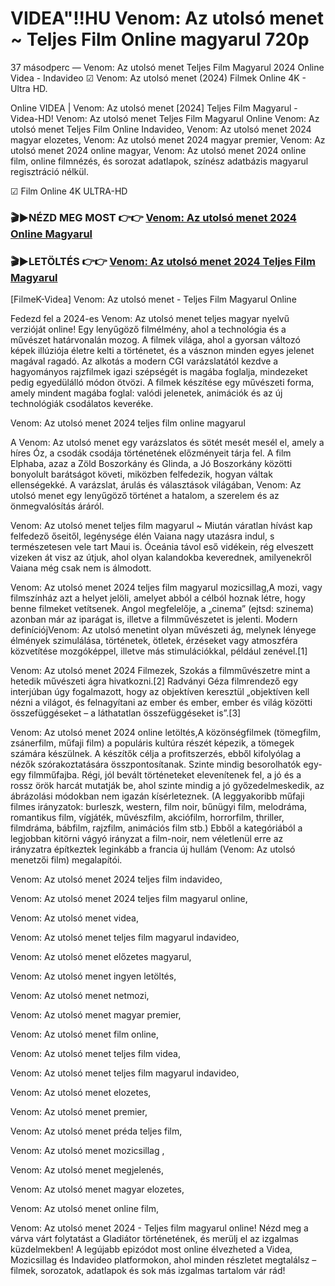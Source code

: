 # VIDEA"!!HU Venom: Az utolsó menet ~ Teljes Film Online magyarul 720p




37 másodperc — Venom: Az utolsó menet Teljes Film Magyarul 2024 Online Videa - Indavideo ☑ Venom: Az utolsó menet (2024) Filmek Online 4K - Ultra HD.

Online VIDEA | Venom: Az utolsó menet [2024] Teljes Film Magyarul - Videa-HD! Venom: Az utolsó menet Teljes Film Magyarul Online Venom: Az utolsó menet Teljes Film Online Indavideo, Venom: Az utolsó menet 2024 magyar elozetes, Venom: Az utolsó menet 2024 magyar premier, Venom: Az utolsó menet 2024 online magyar, Venom: Az utolsó menet 2024 online film, online filmnézés, és sorozat adatlapok, színész adatbázis magyarul regisztráció nélkül.

☑ Film Online 4K ULTRA-HD

### 🎬▶NÉZD MEG MOST 👉👉 [Venom: Az utolsó menet 2024 Online Magyarul](https://t.co/CkgM8gK0ll)

### 🎬▶LETÖLTÉS 👉👉 [Venom: Az utolsó menet 2024 Teljes Film Magyarul](https://t.co/CkgM8gK0ll)

[FilmeK-Videa] Venom: Az utolsó menet - Teljes Film Magyarul Online

Fedezd fel a 2024-es Venom: Az utolsó menet teljes magyar nyelvű verzióját online! Egy lenyűgöző filmélmény, ahol a technológia és a művészet határvonalán mozog. A filmek világa, ahol a gyorsan változó képek illúziója életre kelti a történetet, és a vásznon minden egyes jelenet magával ragadó. Az alkotás a modern CGI varázslatától kezdve a hagyományos rajzfilmek igazi szépségét is magába foglalja, mindezeket pedig egyedülálló módon ötvözi. A filmek készítése egy művészeti forma, amely mindent magába foglal: valódi jelenetek, animációk és az új technológiák csodálatos keveréke.

Venom: Az utolsó menet 2024 teljes film online magyarul

A Venom: Az utolsó menet egy varázslatos és sötét mesét mesél el, amely a híres Óz, a csodák csodája történetének előzményeit tárja fel. A film Elphaba, azaz a Zöld Boszorkány és Glinda, a Jó Boszorkány közötti bonyolult barátságot követi, miközben felfedezik, hogyan váltak ellenségekké. A varázslat, árulás és választások világában, Venom: Az utolsó menet egy lenyűgöző történet a hatalom, a szerelem és az önmegvalósítás áráról.

Venom: Az utolsó menet teljes film magyarul ~ Miután váratlan hívást kap felfedező őseitől, legénysége élén Vaiana nagy utazásra indul, s természetesen vele tart Maui is. Óceánia távol eső vidékein, rég elveszett vizeken át visz az útjuk, ahol olyan kalandokba keverednek, amilyenekről Vaiana még csak nem is álmodott.

Venom: Az utolsó menet 2024 teljes film magyarul mozicsillag,A mozi, vagy filmszínház azt a helyet jelöli, amelyet abból a célból hoznak létre, hogy benne filmeket vetítsenek. Angol megfelelője, a „cinema” (ejtsd: szinema) azonban már az iparágat is, illetve a filmművészetet is jelenti. Modern definíciójVenom: Az utolsó menetint olyan művészeti ág, melynek lényege élmények szimulálása, történetek, ötletek, érzéseket vagy atmoszféra közvetítése mozgóképpel, illetve más stimulációkkal, például zenével.[1]

Venom: Az utolsó menet 2024 Filmezek, Szokás a filmművészetre mint a hetedik művészeti ágra hivatkozni.[2] Radványi Géza filmrendező egy interjúban úgy fogalmazott, hogy az objektíven keresztül „objektíven kell nézni a világot, és felnagyítani az ember és ember, ember és világ közötti összefüggéseket – a láthatatlan összefüggéseket is”.[3]

Venom: Az utolsó menet 2024 online letöltés,A közönségfilmek (tömegfilm, zsánerfilm, műfaji film) a populáris kultúra részét képezik, a tömegek számára készülnek. A készítők célja a profitszerzés, ebből kifolyólag a nézők szórakoztatására összpontosítanak. Szinte mindig besorolhatók egy-egy filmműfajba. Régi, jól bevált történeteket elevenítenek fel, a jó és a rossz örök harcát mutatják be, ahol szinte mindig a jó győzedelmeskedik, az ábrázolási módokban nem igazán kísérleteznek. (A leggyakoribb műfaji filmes irányzatok: burleszk, western, film noir, bűnügyi film, melodráma, romantikus film, vígjáték, művészfilm, akciófilm, horrorfilm, thriller, filmdráma, bábfilm, rajzfilm, animációs film stb.) Ebből a kategóriából a legjobban kitörni vágyó irányzat a film-noir, nem véletlenül erre az irányzatra építkeztek leginkább a francia új hullám (Venom: Az utolsó menetzői film) megalapítói.

Venom: Az utolsó menet 2024 teljes film indavideo,

Venom: Az utolsó menet 2024 teljes film magyarul online,

Venom: Az utolsó menet videa,

Venom: Az utolsó menet teljes film magyarul indavideo,

Venom: Az utolsó menet előzetes magyarul,

Venom: Az utolsó menet ingyen letöltés,

Venom: Az utolsó menet netmozi,

Venom: Az utolsó menet magyar premier,

Venom: Az utolsó menet film online,

Venom: Az utolsó menet teljes film videa,

Venom: Az utolsó menet teljes film magyarul indavideo,

Venom: Az utolsó menet elozetes,

Venom: Az utolsó menet premier,

Venom: Az utolsó menet préda teljes film,

Venom: Az utolsó menet mozicsillag ,

Venom: Az utolsó menet megjelenés,

Venom: Az utolsó menet magyar elozetes,

Venom: Az utolsó menet online film,

Venom: Az utolsó menet 2024 - Teljes film magyarul online! Nézd meg a várva várt folytatást a Gladiátor történetének, és merülj el az izgalmas küzdelmekben! A legújabb epizódot most online élvezheted a Videa, Mozicsillag és Indavideo platformokon, ahol minden részletet megtalálsz – filmek, sorozatok, adatlapok és sok más izgalmas tartalom vár rád!
